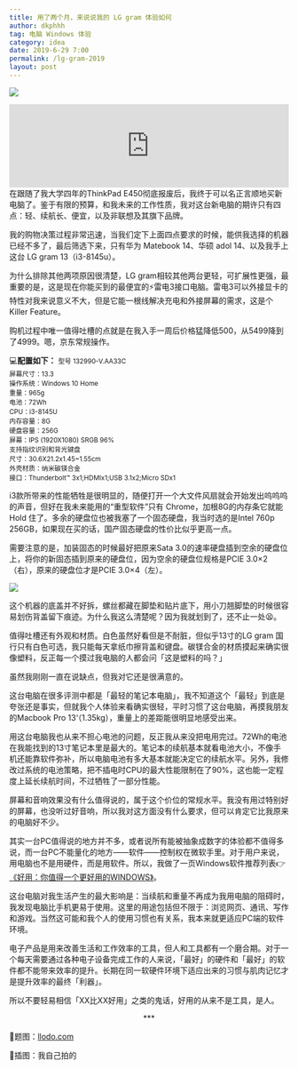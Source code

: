 ```yaml
---
title: 用了两个月，来说说我的 LG gram 体验如何
author: dkphhh
tag: 电脑 Windows 体验
category: idea
date: 2019-6-29 7:00
permalink: /lg-gram-2019
layout: post
---
```

![](https://i.loli.net/2019/06/29/5d1646578f58267662.jpg)
<center> <iframe allow="autoplay *; encrypted-media *;" frameborder="0" height="150" style="width:100%;max-width:660px;overflow:hidden;background:transparent;" sandbox="allow-forms allow-popups allow-same-origin allow-scripts allow-storage-access-by-user-activation allow-top-navigation-by-user-activation" src="https://embed.music.apple.com/cn/album/woman-on-the-hills/1467610438?i=1467610440"></iframe> </center> 
在跟随了我大学四年的ThinkPad E450彻底报废后，我终于可以名正言顺地买新电脑了。鉴于有限的预算，和我未来的工作性质，我对这台新电脑的期许只有四点：轻、续航长、便宜，以及非联想及其旗下品牌。

我的购物决策过程非常迅速，当我们定下上面四点要求的时候，能供我选择的机器已经不多了，最后筛选下来，只有华为 Matebook 14、华硕 adol 14、以及我手上这台 LG gram 13（i3-8145u）。

为什么排除其他两项原因很清楚，LG gram相较其他两台更轻，可扩展性更强，最重要的是，这是现在你能买到的最便宜的⚡雷电3接口电脑。雷电3可以外接显卡的特性对我来说意义不大，但是它能一根线解决充电和外接屏幕的需求，这是个 Killer Feature。

购机过程中唯一值得吐槽的点就是在我入手一周后价格猛降低500，从5499降到了4999。嗯，京东常规操作。



💻**配置如下：**
<small> 
型号 132990-V.AA33C <br> 
屏幕尺寸：13.3 <br> 
操作系统：Windows 10 Home <br> 
重量：965g  <br> 
电池：72Wh <br> 
CPU：i3-8145U <br> 
内存容量：8G <br> 
硬盘容量：256G <br> 
屏幕：IPS (1920X1080) SRGB 96% <br> 
支持指纹识别和背光键盘 <br> 
尺寸：30.6X21.2x1.45~1.55cm <br> 
外壳材质：纳米碳镁合金 <br> 
接口：Thunderbolt™ 3x1;HDMIx1;USB 3.1x2;Micro SDx1 <br></small>

i3款所带来的性能牺牲是很明显的，随便打开一个大文件风扇就会开始发出呜呜呜的声音，但好在我未来能用的“重型软件”只有 Chrome，加根8G的内存条它就能 Hold 住了。多余的硬盘位也被我塞了一个固态硬盘，我当时选的是Intel 760p 256GB，如果现在买的话，国产固态硬盘的性价比似乎更高一点。

需要注意的是，加装固态的时候最好把原来Sata 3.0的速率硬盘插到空余的硬盘位上，将你的新固态插到原来的硬盘位，因为空余的硬盘位规格是PCIE 3.0×2（右），原来的硬盘位才是PCIE 3.0×4（左）。

![](https://i.loli.net/2019/06/29/5d165081091d113178.jpg)

这个机器的底盖并不好拆，螺丝都藏在脚垫和贴片底下，用小刀翘脚垫的时候很容易划伤背盖留下痕迹。为什么我这么清楚呢？因为我就划到了，还不止一处😫。

值得吐槽还有外观和材质。白色虽然好看但是不耐脏，但似乎13寸的LG gram 国行只有白色可选，我只能每天拿纸巾擦背盖和键盘。碳镁合金的材质摸起来确实很像塑料，反正每一个摸过我电脑的人都会问「这是塑料的吗？」

虽然我刚刚一直在说缺点，但我对它还是很满意的。

这台电脑在很多评测中都是「最轻的笔记本电脑」，我不知道这个「最轻」到底是夸张还是事实，但就我个人体验来看确实很轻，平时习惯了这台电脑，再摸我朋友的Macbook Pro 13‘（1.35kg），重量上的差距能很明显地感受出来。

用这台电脑我也从来不担心电池的问题，反正我从来没把电用完过。72Wh的电池在我能找到的13寸笔记本里是最大的。笔记本的续航基本就看电池大小，不像手机还能靠软件弥补，所以电脑电池有多大基本就能决定它的续航水平。另外，我修改过系统的电池策略，把不插电时CPU的最大性能限制在了90%，这也能一定程度上延长续航时间，不过牺牲了一部分性能。

屏幕和音响效果没有什么值得说的，属于这个价位的常规水平。我没有用过特别好的屏幕，也没听过好音响，所以我对这方面没有什么要求，但可以肯定它比我原来的电脑好不少。

其实一台PC值得说的地方并不多，或者说所有能被抽象成数字的体验都不值得多说，而一台PC不能量化的地方——软件——控制权在微软手里。对于用户来说，用电脑也不是用硬件，而是用软件。所以，我做了一页Windows软件推荐列表👉[《好用：你值得一个更好用的WINDOWS》](./pc-software-list)。

这台电脑对我生活产生的最大影响是：当续航和重量不再成为我用电脑的阻碍时，我发现电脑比手机更易于使用。这里的用途包括但不限于：浏览网页、通讯、写作和游戏。当然这可能和我个人的使用习惯也有关系，我本来就更适应PC端的软件环境。

电子产品是用来改善生活和工作效率的工具，但人和工具都有一个磨合期。对于一个每天需要通过各种电子设备完成工作的人来说，「最好」的硬件和「最好」的软件都不能带来效率的提升。长期在同一软硬件环境下适应出来的习惯与肌肉记忆才是提升效率的最终「利器」。

所以不要轻易相信「XX比XX好用」之类的鬼话，好用的从来不是工具，是人。

<center>*** </center>

🌆题图：[llodo.com](https://llodo.com/reviews/lg-gram-17-review-hands-on-tech-advisor.html)

🌆插图：我自己拍的